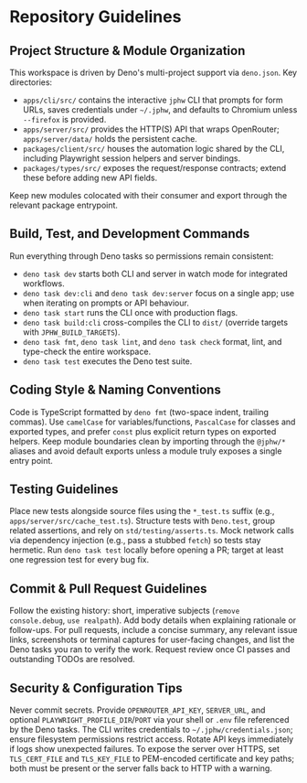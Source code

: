 # Repository Guidelines

## Project Structure & Module Organization
This workspace is driven by Deno's multi-project support via `deno.json`. Key directories:
- `apps/cli/src/` contains the interactive `jphw` CLI that prompts for form URLs, saves credentials under `~/.jphw`, and defaults to Chromium unless `--firefox` is provided.
- `apps/server/src/` provides the HTTP(S) API that wraps OpenRouter; `apps/server/data/` holds the persistent cache.
- `packages/client/src/` houses the automation logic shared by the CLI, including Playwright session helpers and server bindings.
- `packages/types/src/` exposes the request/response contracts; extend these before adding new API fields.

Keep new modules colocated with their consumer and export through the relevant package entrypoint.

## Build, Test, and Development Commands
Run everything through Deno tasks so permissions remain consistent:
- `deno task dev` starts both CLI and server in watch mode for integrated workflows.
- `deno task dev:cli` and `deno task dev:server` focus on a single app; use when iterating on prompts or API behaviour.
- `deno task start` runs the CLI once with production flags.
- `deno task build:cli` cross-compiles the CLI to `dist/` (override targets with `JPHW_BUILD_TARGETS`).
- `deno task fmt`, `deno task lint`, and `deno task check` format, lint, and type-check the entire workspace.
- `deno task test` executes the Deno test suite.

## Coding Style & Naming Conventions
Code is TypeScript formatted by `deno fmt` (two-space indent, trailing commas). Use `camelCase` for variables/functions, `PascalCase` for classes and exported types, and prefer `const` plus explicit return types on exported helpers. Keep module boundaries clean by importing through the `@jphw/*` aliases and avoid default exports unless a module truly exposes a single entry point.

## Testing Guidelines
Place new tests alongside source files using the `*_test.ts` suffix (e.g., `apps/server/src/cache_test.ts`). Structure tests with `Deno.test`, group related assertions, and rely on `std/testing/asserts.ts`. Mock network calls via dependency injection (e.g., pass a stubbed `fetch`) so tests stay hermetic. Run `deno task test` locally before opening a PR; target at least one regression test for every bug fix.

## Commit & Pull Request Guidelines
Follow the existing history: short, imperative subjects (`remove console.debug`, `use realpath`). Add body details when explaining rationale or follow-ups. For pull requests, include a concise summary, any relevant issue links, screenshots or terminal captures for user-facing changes, and list the Deno tasks you ran to verify the work. Request review once CI passes and outstanding TODOs are resolved.

## Security & Configuration Tips
Never commit secrets. Provide `OPENROUTER_API_KEY`, `SERVER_URL`, and optional `PLAYWRIGHT_PROFILE_DIR`/`PORT` via your shell or `.env` file referenced by the Deno tasks. The CLI writes credentials to `~/.jphw/credentials.json`; ensure filesystem permissions restrict access. Rotate API keys immediately if logs show unexpected failures.
To expose the server over HTTPS, set `TLS_CERT_FILE` and `TLS_KEY_FILE` to PEM-encoded certificate and key paths; both must be present or the server falls back to HTTP with a warning.

